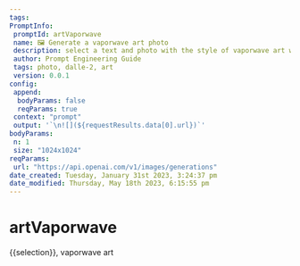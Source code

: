 ```yaml
---
tags: 
PromptInfo:
 promptId: artVaporwave
 name: 🖼️ Generate a vaporwave art photo
 description: select a text and photo with the style of vaporwave art will be generated using Dalle-2
 author: Prompt Engineering Guide
 tags: photo, dalle-2, art
 version: 0.0.1
config:
 append:
  bodyParams: false
  reqParams: true
 context: "prompt"
 output: '`\n![](${requestResults.data[0].url})`'
bodyParams:
 n: 1
 size: "1024x1024"
reqParams:
 url: "https://api.openai.com/v1/images/generations"
date_created: Tuesday, January 31st 2023, 3:24:37 pm
date_modified: Thursday, May 18th 2023, 6:15:55 pm
---
```

# artVaporwave
{{selection}}, vaporwave art